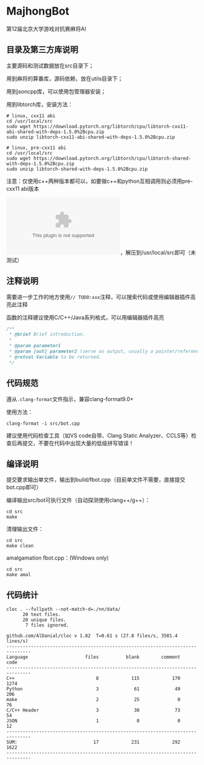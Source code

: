 # MajhongBot
第12届北京大学游戏对抗赛麻将AI

## 目录及第三方库说明
主要源码和测试数据放在src目录下；

用到麻将的算番库，源码依赖，放在utils目录下；

用到jsoncpp库，可以使用包管理器安装；

用到libtorch库，安装方法：

```shell
# linux, cxx11 abi
cd /usr/local/src
sudo wget https://download.pytorch.org/libtorch/cpu/libtorch-cxx11-abi-shared-with-deps-1.5.0%2Bcpu.zip
sudo unzip libtorch-cxx11-abi-shared-with-deps-1.5.0%2Bcpu.zip

# linux, pre-cxx11 abi
cd /usr/local/src
sudo wget https://download.pytorch.org/libtorch/cpu/libtorch-shared-with-deps-1.5.0%2Bcpu.zip
sudo unzip libtorch-shared-with-deps-1.5.0%2Bcpu.zip
```

注意：仅使用c++两种版本都可以，如要做c++和python互相调用则必须用pre-cxx11 abi版本

![Mac OS 预编译包](https://download.pytorch.org/libtorch/cpu/libtorch-macos-1.5.0.zip)，解压到/usr/local/src即可（未测试）

## 注释说明
需要进一步工作的地方使用`// TODO:xxx`注释，可以搜索代码或使用编辑器插件高亮此注释

函数的注释建议使用C/C++/Java系列格式，可以用编辑器插件高亮
```cpp
/**
 * @brief Brief introduction.
 *
 * @param parameter1
 * @param [out] parameter2 (serve as output, usually a pointer/reference)
 * @retval Variable to be returned.
 */
```

## 代码规范
遵从`.clang-format`文件指示，兼容clang-format9.0+

使用方法：
```shell
clang-format -i src/bot.cpp
```

建议使用代码检查工具（如VS code自带、Clang Static Analyzer、CCLS等）检查后再提交，不要在代码中出现大量的低级拼写错误！

## 编译说明
提交要求输出单文件，输出到build/fbot.cpp（目前单文件不需要，直接提交bot.cpp即可）

编译输出src/bot可执行文件（自动探测使用clang++/g++）：

```shell
cd src
make
```

清理输出文件：

```shell
cd src
make clean
```

amalgamation fbot.cpp：(Windows only)

```shell
cd src
make amal
```

## 代码统计
```
cloc . --fullpath --not-match-d=./nn/data/
      20 text files.
      20 unique files.                              
       7 files ignored.

github.com/AlDanial/cloc v 1.82  T=0.61 s (27.8 files/s, 3501.4 lines/s)
-------------------------------------------------------------------------------
Language                     files          blank        comment           code
-------------------------------------------------------------------------------
C++                              8            115            170           1274
Python                           3             61             49            206
make                             2             25              0             76
C/C++ Header                     3             30             73             54
JSON                             1              0              0             12
-------------------------------------------------------------------------------
SUM:                            17            231            292           1622
-------------------------------------------------------------------------------
```